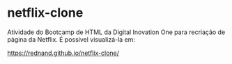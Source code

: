 # netflix-clone

Atividade do Bootcamp de HTML da Digital Inovation One para recriação de página da Netflix. É possível visualizá-la em:

https://rednand.github.io/netflix-clone/

